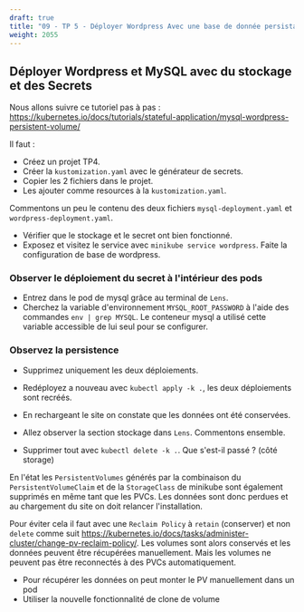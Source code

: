 ```yaml
---
draft: true
title: "09 - TP 5 - Déployer Wordpress Avec une base de donnée persistante"
weight: 2055
---
```


## Déployer Wordpress et MySQL avec du stockage et des Secrets

Nous allons suivre ce tutoriel pas à pas : https://kubernetes.io/docs/tutorials/stateful-application/mysql-wordpress-persistent-volume/

Il faut :
- Créez un projet TP4.
- Créer la `kustomization.yaml` avec le générateur de secrets.
- Copier les 2 fichiers dans le projet.
- Les ajouter comme resources à la `kustomization.yaml`.

Commentons un peu le contenu des deux fichiers `mysql-deployment.yaml` et `wordpress-deployment.yaml`.

- Vérifier que le stockage et le secret ont bien fonctionné.
- Exposez et visitez le service avec `minikube service wordpress`. Faite la configuration de base de wordpress.

### Observer le déploiement du secret à l'intérieur des pods

- Entrez dans le pod de mysql grâce au terminal de `Lens`.
- Cherchez la variable d'environnement `MYSQL_ROOT_PASSWORD` à l'aide des commandes `env | grep MYSQL`. Le conteneur mysql a utilisé cette variable accessible de lui seul pour se configurer.

### Observez la persistence

- Supprimez uniquement les deux déploiements.

- Redéployez a nouveau avec `kubectl apply -k .`, les deux déploiements sont recréés.

- En rechargeant le site on constate que les données ont été conservées.

- Allez observer la section stockage dans `Lens`. Commentons ensemble.

- Supprimer tout avec `kubectl delete -k .`. Que s'est-il passé ? (côté storage)

En l'état les `PersistentVolumes` générés par la combinaison du `PersistentVolumeClaim` et de la `StorageClass` de minikube sont également supprimés en même tant que les PVCs. Les données sont donc perdues et au chargement du site on doit relancer l'installation.

Pour éviter cela il faut avec une `Reclaim Policy` à `retain` (conserver) et non `delete` comme suit https://kubernetes.io/docs/tasks/administer-cluster/change-pv-reclaim-policy/. Les volumes sont alors conservés et les données peuvent être récupérées manuellement. Mais les volumes ne peuvent pas être reconnectés à des PVCs automatiquement.

- Pour récupérer les données on peut monter le PV manuellement dans un pod
- Utiliser la nouvelle fonctionnalité de clone de volume

<!-- ### Pour aller plus loin -->


<!-- 
- Créez deux volumes en cliquant sur le `+ > create resource` en bas à gauche de Lens et collez le code suivant:

```yaml
---
kind: PersistentVolume
apiVersion: v1
metadata:
  name: wordpress-mysql-pv
  labels:
    type: local
spec:
  storageClassName: manual
  capacity:
    storage: 100Mi
  accessModes:
    - ReadWriteOnce
  hostPath:
    path: "/mnt/mysql-data"
---
kind: PersistentVolume
apiVersion: v1
metadata:
  name: wordpress-pv
  labels:
    type: local
spec:
  storageClassName: manual
  capacity:
    storage: 100Mi
  accessModes:
    - ReadWriteOnce
  hostPath:
    path: "/mnt/wp-data"
```

- Modifiez les `PersistentVolumeClaims`(PVC) des deploiements wordpress et mysql pour passer le storage à `100Mi` et ajouter `storageClassName: manual` dans la `spec:` de chaque PVC.

- Recréez les ressources avec `apply`. Les volumes devraient se connecter à nos conteneurs mysql et wordpress. -->

<!-- ### Essayons avec Scaleway -->



<!-- - https://cloud.google.com/kubernetes-engine/docs/tutorials/persistent-disk/
- https://github.com/GoogleCloudPlatform/kubernetes-workshops/blob/master/state/local.md
- https://github.com/kubernetes/examples/blob/master/staging/persistent-volume-provisioning/README.md -->

<!-- TODO: add configmap for wordpress ou alors tp mysql avec configmaps -->


